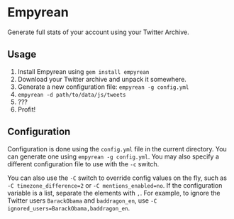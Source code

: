 # Empyrean

Generate full stats of your account using your Twitter Archive.

## Usage

1. Install Empyrean using `gem install empyrean`
1. Download your Twitter archive and unpack it somewhere.
2. Generate a new configuration file: `empyrean -g config.yml`
2. `empyrean -d path/to/data/js/tweets`
3. ???
4. Profit!

## Configuration

Configuration is done using the `config.yml` file in the current directory.
You can generate one using `empyrean -g config.yml`.  You may also specify a
different configuration file to use with the `-c` switch.

You can also use the `-C` switch to override config values on the fly, such as
`-C timezone_difference=2` or `-C mentions_enabled=no`.  If the configuration
variable is a list, separate the elements with `,`.  For example, to ignore
the Twitter users `BarackObama` and `baddragon_en`, use
`-C ignored_users=BarackObama,baddragon_en`.

